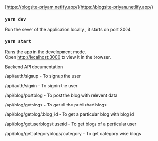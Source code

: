 
[https://blogsite-priyam.netlify.app/](https://blogsite-priyam.netlify.app/)

### `yarn dev`

Run the sever of the application locally , it starts on port 3004

### `yarn start`

Runs the app in the development mode.\
Open [http://localhost:3000](http://localhost:3000) to view it in the browser.


Backend API documentation

/api/auth/signup - To signup the user 

/api/auth/signin - To signin the user

/api/blog/postblog - To post the blog with relevent data

/api/blog/getblogs - To get all the published blogs

/api/blog/getblog/:blog_id - To get a particular blog with blog id

/api/blog/getuserblogs/:userid - To get blogs of a perticular user 

/api/blog/getcategoryblogs/:category - To get category wise blogs